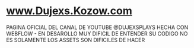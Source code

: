 # www.Dujexs.Kozow.com
PAGINA OFICIAL DEL CANAL DE YOUTUBE @DUJEXSPLAYS HECHA CON WEBFLOW - EN DESAROLLO
MUY DIFICIL DE ENTENDER SU CODIGO NO ES SOLAMENTE LOS ASSETS SON DIFICILES DE HACER
